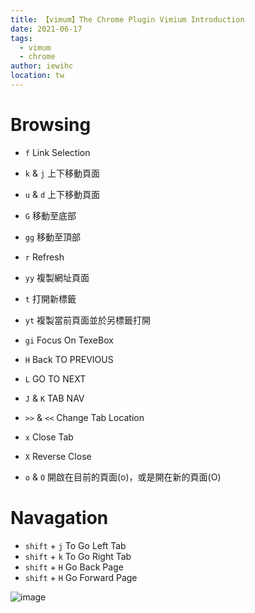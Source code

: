 ```yaml
---
title: 【vimum】The Chrome Plugin Vimium Introduction
date: 2021-06-17
tags: 
  - vimum
  - chrome
author: iewihc
location: tw  
---
```



# Browsing 

- `f` Link Selection 
- `k` & `j` 上下移動頁面
- `u` & `d` 上下移動頁面
- `G` 移動至底部
- `gg` 移動至頂部
- `r` Refresh 
- `yy` 複製網址頁面
- `t` 打開新標籤
- `yt` 複製當前頁面並於另標籤打開
- `gi` Focus On TexeBox
- `H` Back TO PREVIOUS 
- `L` GO TO NEXT
- `J` & `K` TAB NAV
- `>>` & `<<` Change Tab Location

- `x` Close Tab
- `X` Reverse Close 

- `o` & `O` 開啟在目前的頁面(o)，或是開在新的頁面(O)


# Navagation

- `shift` + `j` To Go Left Tab
- `shift` + `k` To Go Right Tab
- `shift` + `H` Go Back Page
- `shift` + `H` Go Forward Page
 


![image](https://user-images.githubusercontent.com/53833171/122763826-5de1a980-d2d1-11eb-92f5-600191ccf9bb.png)
